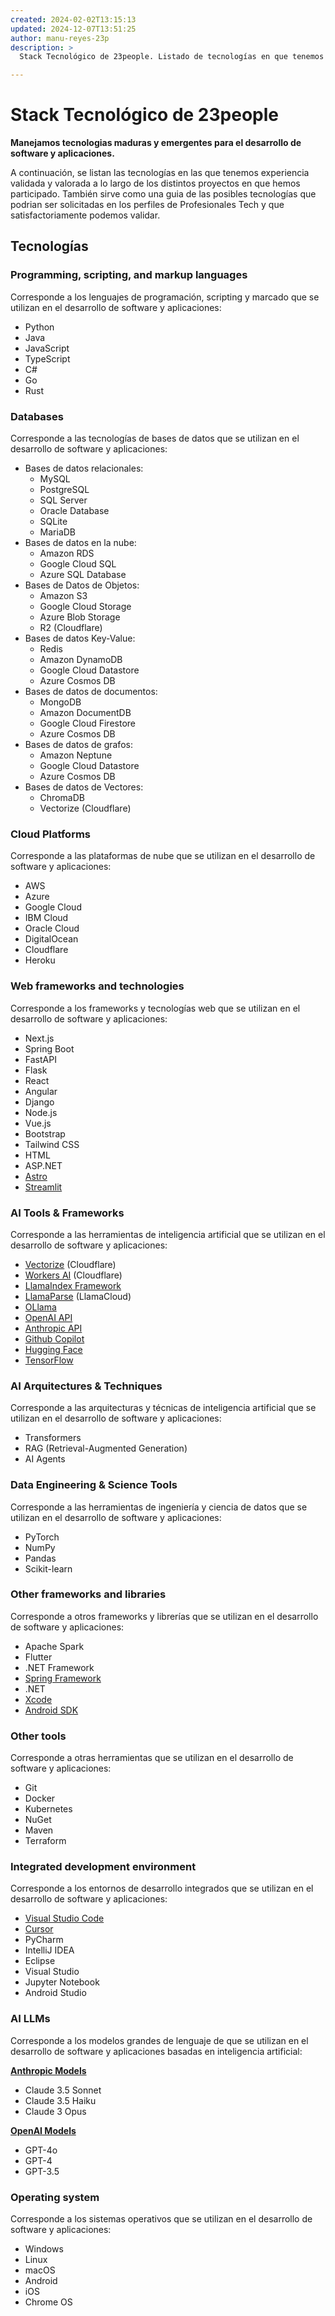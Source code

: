 ```yaml
---
created: 2024-02-02T13:15:13
updated: 2024-12-07T13:51:25
author: manu-reyes-23p
description: >
  Stack Tecnológico de 23people. Listado de tecnologías en que tenemos experiencia y que podemos validar en los perfiles de Profesionales Tech.

---
```


# Stack Tecnológico de 23people

**Manejamos tecnologias maduras y emergentes para el desarrollo de software y aplicaciones.**

A continuación, se listan las tecnologías en las que tenemos experiencia validada y valorada a lo largo de los distintos proyectos en que hemos participado. También sirve como una guia de las posibles tecnologías que podrian ser solicitadas en los perfiles de Profesionales Tech y que satisfactoriamente podemos validar.

## Tecnologías

### Programming, scripting, and markup languages

Corresponde a los lenguajes de programación, scripting y marcado que se utilizan en el desarrollo de software y aplicaciones:

- Python
- Java
- JavaScript
- TypeScript
- C#
- Go
- Rust

### Databases

Corresponde a las tecnologías de bases de datos que se utilizan en el desarrollo de software y aplicaciones:

- Bases de datos relacionales:
    - MySQL
    - PostgreSQL
    - SQL Server
    - Oracle Database
    - SQLite
    - MariaDB
- Bases de datos en la nube:
    - Amazon RDS
    - Google Cloud SQL
    - Azure SQL Database
- Bases de Datos de Objetos:
    - Amazon S3
    - Google Cloud Storage
    - Azure Blob Storage
    - R2 (Cloudflare)
- Bases de datos Key-Value:
    - Redis
    - Amazon DynamoDB
    - Google Cloud Datastore
    - Azure Cosmos DB
- Bases de datos de documentos:
    - MongoDB
    - Amazon DocumentDB
    - Google Cloud Firestore
    - Azure Cosmos DB
- Bases de datos de grafos:
    - Amazon Neptune
    - Google Cloud Datastore
    - Azure Cosmos DB
- Bases de datos de Vectores:
    - ChromaDB
    - Vectorize (Cloudflare)

### Cloud Platforms

Corresponde a las plataformas de nube que se utilizan en el desarrollo de software y aplicaciones:

- AWS
- Azure
- Google Cloud
- IBM Cloud
- Oracle Cloud
- DigitalOcean
- Cloudflare
- Heroku

### Web frameworks and technologies

Corresponde a los frameworks y tecnologías web que se utilizan en el desarrollo de software y aplicaciones:

- Next.js
- Spring Boot
- FastAPI
- Flask
- React
- Angular
- Django
- Node.js
- Vue.js
- Bootstrap
- Tailwind CSS
- HTML
- ASP.NET
- [Astro](https://astro.build/)
- [Streamlit](https://streamlit.io/)

### AI Tools & Frameworks

Corresponde a las herramientas de inteligencia artificial que se utilizan en el desarrollo de software y aplicaciones:

- [Vectorize](https://developers.cloudflare.com/vectorize/) (Cloudflare)
- [Workers AI](https://developers.cloudflare.com/workers-ai/) (Cloudflare)
- [LlamaIndex Framework](https://docs.llamaindex.ai/en/stable/)
- [LlamaParse](https://docs.cloud.llamaindex.ai/llamaparse/getting_started) (LlamaCloud)
- [OLlama](https://ollama.com/)
- [OpenAI API](https://platform.openai.com/docs/overview)
- [Anthropic API](https://www.anthropic.com/api)
- [Github Copilot](https://github.com/features/copilot)
- [Hugging Face](https://huggingface.co/)
- [TensorFlow](https://www.tensorflow.org/)

### AI Arquitectures & Techniques

Corresponde a las arquitecturas y técnicas de inteligencia artificial que se utilizan en el desarrollo de software y aplicaciones:

- Transformers
- RAG (Retrieval-Augmented Generation)
- AI Agents

### Data Engineering & Science Tools

Corresponde a las herramientas de ingeniería y ciencia de datos que se utilizan en el desarrollo de software y aplicaciones:

- PyTorch
- NumPy
- Pandas
- Scikit-learn

### Other frameworks and libraries

Corresponde a otros frameworks y librerías que se utilizan en el desarrollo de software y aplicaciones:

- Apache Spark
- Flutter
- .NET Framework
- [Spring Framework](https://spring.io/projects/spring-framework)
- .NET
- [Xcode](https://developer.apple.com/xcode/)
- [Android SDK](https://developer.android.com/)

### Other tools

Corresponde a otras herramientas que se utilizan en el desarrollo de software y aplicaciones:

- Git
- Docker
- Kubernetes
- NuGet
- Maven
- Terraform

### Integrated development environment

Corresponde a los entornos de desarrollo integrados que se utilizan en el desarrollo de software y aplicaciones:

- [Visual Studio Code](https://code.visualstudio.com/)
- [Cursor](https://www.cursor.com/)
- PyCharm
- IntelliJ IDEA
- Eclipse
- Visual Studio
- Jupyter Notebook
- Android Studio

### AI LLMs

Corresponde a los modelos grandes de lenguaje de que se utilizan en el desarrollo de software y aplicaciones basadas en inteligencia artificial:

[**Anthropic Models**](https://docs.anthropic.com/en/docs/about-claude/models)

- Claude 3.5 Sonnet
- Claude 3.5 Haiku
- Claude 3 Opus

[**OpenAI Models**](https://platform.openai.com/docs/models/gp)

- GPT-4o
- GPT-4
- GPT-3.5

### Operating system

Corresponde a los sistemas operativos que se utilizan en el desarrollo de software y aplicaciones:

- Windows
- Linux
- macOS
- Android
- iOS
- Chrome OS
